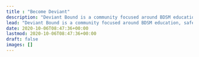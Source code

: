 ```yaml
---
title : "Become Deviant"
description: "Deviant Bound is a community focused around BDSM education, safety and helping others meet founded in 2017. Offering resources, tools & education material."
lead: "Deviant Bound is a community focused around BDSM education, safety and helping others meet founded in 2017. Offering resources, tools & education material."
date: 2020-10-06T08:47:36+00:00
lastmod: 2020-10-06T08:47:36+00:00
draft: false
images: []
---
```

